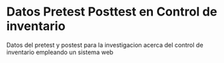 # Datos Pretest Posttest en Control de inventario
Datos del pretest y postest para la investigacion acerca del control de inventario empleando un sistema web
